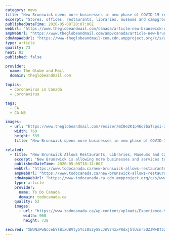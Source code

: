 ```yaml
---
category: news
title: "New Brunswick opens more businesses in new phase of COVID-19 recovery plan"
excerpt: "Stores, offices, restaurants, libraries, museums and campgrounds can open immediately as long as they have a plan that explains how they are meeting public health guidelines"
publishedDateTime: 2020-05-08T20:07:00Z
webUrl: "https://www.theglobeandmail.com/canada/article-new-brunswick-opens-more-businesses-in-new-phase-of-covid-19-recovery-2/"
ampWebUrl: "https://www.theglobeandmail.com/amp/canada/article-new-brunswick-opens-more-businesses-in-new-phase-of-covid-19-recovery-2/"
cdnAmpWebUrl: "https://www-theglobeandmail-com.cdn.ampproject.org/c/s/www.theglobeandmail.com/amp/canada/article-new-brunswick-opens-more-businesses-in-new-phase-of-covid-19-recovery-2/"
type: article
quality: 73
heat: 83
published: false

provider:
  name: The Globe and Mail
  domain: theglobeandmail.com

topics:
  - Coronavirus in Canada
  - Coronavirus

tags:
  - CA
  - CA-NB

images:
  - url: "https://www.theglobeandmail.com/resizer/mI0e2K1p46q7baTspsi-3PMcSnA=/760x0/filters:quality(80)/cloudfront-us-east-1.images.arcpublishing.com/tgam/5BQECMYN7NNKRAZO3PARIP7HPA.jpg"
    width: 760
    height: 539
    title: "New Brunswick opens more businesses in new phase of COVID-19 recovery plan"

related:
  - title: "New Brunswick Allows Restaurants, Libraries, Museums and Campgrounds to Open From May 8"
    excerpt: "New Brunswick is allowing more businesses and services to open as it launches the next phase of the province’s COVID-19 recovery plan. Retail businesses, offices, restaurants, libraries, museums"
    publishedDateTime: 2020-05-08T18:12:00Z
    webUrl: "https://www.todocanada.ca/new-brunswick-allows-restaurants-libraries-museums-and-campgrounds-to-open-from-may-8/"
    ampWebUrl: "https://www.todocanada.ca/new-brunswick-allows-restaurants-libraries-museums-and-campgrounds-to-open-from-may-8/amp/"
    cdnAmpWebUrl: "https://www-todocanada-ca.cdn.ampproject.org/c/s/www.todocanada.ca/new-brunswick-allows-restaurants-libraries-museums-and-campgrounds-to-open-from-may-8/amp/"
    type: article
    provider:
      name: To Do Canada
      domain: todocanada.ca
    quality: 52
    images:
      - url: "https://www.todocanada.ca/wp-content/uploads/Experience-Shediac-19-Unique-Places-To-Visit-In-New-Brunswick.jpg"
        width: 960
        height: 738

secured: "XWUNzPwNccebYlBixUBVty5Ycz052ySSLJAV74zxPRdxjSlUcnr5UZJW+DT52tg8ERHxrJbGt1TOI5QM93FlE95R20fLIO+/6UEi849Oz9n9MfVpyHlaCT4aP9pYnLFuXeYFcKMsoEAAO2H/ebr4tIJFagUClcj7h/O1bPPIleB9CtAU1BkkJ2HbCjyaqp8Pm58OYa1+JLVpnxH63tbCThH912ME99PrcXpetL+mijZ4uQfBhgaeh9hjczQqto83QaOEWPehACD/ZdRhM5E1lHcUB40G4b7j27LLuXKonZaz/AnydNilJkVlvFzAHSTPvR3RxZdaQSSMUSclZI9MUbV6wD+x4qjFD8xWoY3sPLZNVU1yoNXRVQWSB4NG3FW9i51jflb8smkeXD2iYht7YAxW1AydcKZ8iZGZylGKHkx3GfmYfR4r91rfVzh0QP/d+ckVGyWwAE6CDMVzFkpAx8fkDAjE+gJME9iP+6wrLdM=;jPFKKZ8reTJFnUf0H7PZrQ=="
---
```


